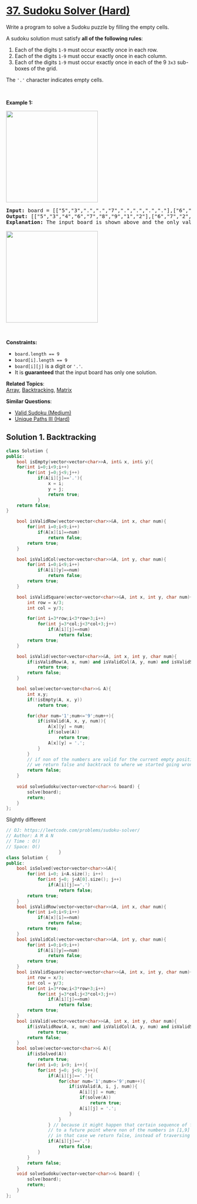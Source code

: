# [37. Sudoku Solver (Hard)](https://leetcode.com/problems/sudoku-solver/)

<p>Write a program to solve a Sudoku puzzle by filling the empty cells.</p>

<p>A&nbsp;sudoku solution must satisfy <strong>all of&nbsp;the following rules</strong>:</p>

<ol>
	<li>Each of the digits&nbsp;<code>1-9</code> must occur exactly&nbsp;once in each row.</li>
	<li>Each of the digits&nbsp;<code>1-9</code>&nbsp;must occur&nbsp;exactly once in each column.</li>
	<li>Each of the digits&nbsp;<code>1-9</code> must occur exactly once in each of the 9 <code>3x3</code> sub-boxes of the grid.</li>
</ol>

<p>The <code>'.'</code> character indicates empty cells.</p>

<p>&nbsp;</p>
<p><strong>Example 1:</strong></p>
<img src="https://upload.wikimedia.org/wikipedia/commons/thumb/f/ff/Sudoku-by-L2G-20050714.svg/250px-Sudoku-by-L2G-20050714.svg.png" style="height:250px; width:250px">
<pre><strong>Input:</strong> board = [["5","3",".",".","7",".",".",".","."],["6",".",".","1","9","5",".",".","."],[".","9","8",".",".",".",".","6","."],["8",".",".",".","6",".",".",".","3"],["4",".",".","8",".","3",".",".","1"],["7",".",".",".","2",".",".",".","6"],[".","6",".",".",".",".","2","8","."],[".",".",".","4","1","9",".",".","5"],[".",".",".",".","8",".",".","7","9"]]
<strong>Output:</strong> [["5","3","4","6","7","8","9","1","2"],["6","7","2","1","9","5","3","4","8"],["1","9","8","3","4","2","5","6","7"],["8","5","9","7","6","1","4","2","3"],["4","2","6","8","5","3","7","9","1"],["7","1","3","9","2","4","8","5","6"],["9","6","1","5","3","7","2","8","4"],["2","8","7","4","1","9","6","3","5"],["3","4","5","2","8","6","1","7","9"]]
<strong>Explanation:</strong>&nbsp;The input board is shown above and the only valid solution is shown below:

<img src="https://upload.wikimedia.org/wikipedia/commons/thumb/3/31/Sudoku-by-L2G-20050714_solution.svg/250px-Sudoku-by-L2G-20050714_solution.svg.png" style="height:250px; width:250px">
</pre>

<p>&nbsp;</p>
<p><strong>Constraints:</strong></p>

<ul>
	<li><code>board.length == 9</code></li>
	<li><code>board[i].length == 9</code></li>
	<li><code>board[i][j]</code> is a digit or <code>'.'</code>.</li>
	<li>It is <strong>guaranteed</strong> that the input board has only one solution.</li>
</ul>


**Related Topics**:  
[Array](https://leetcode.com/tag/array/), [Backtracking](https://leetcode.com/tag/backtracking/), [Matrix](https://leetcode.com/tag/matrix/)

**Similar Questions**:
* [Valid Sudoku (Medium)](https://leetcode.com/problems/valid-sudoku/)
* [Unique Paths III (Hard)](https://leetcode.com/problems/unique-paths-iii/)

## Solution 1. Backtracking

```cpp
class Solution {
public:
    bool isEmpty(vector<vector<char>>A, int& x, int& y){
    for(int i=0;i<9;i++)
        for(int j=0;j<9;j++)
            if(A[i][j]=='.'){
                x = i;
                y = j;
                return true;
            }
    return false;
}

    bool isValidRow(vector<vector<char>>&A, int x, char num){
        for(int i=0;i<9;i++)
            if(A[x][i]==num)
                return false;
        return true;
    }

    bool isValidCol(vector<vector<char>>&A, int y, char num){
        for(int i=0;i<9;i++)
            if(A[i][y]==num)
                return false;
        return true;
    }

    bool isValidSquare(vector<vector<char>>&A, int x, int y, char num){
        int row = x/3;
        int col = y/3;

        for(int i=3*row;i<3*row+3;i++)
            for(int j=3*col;j<3*col+3;j++)
                if(A[i][j]==num)
                    return false;
        return true;
    }

    bool isValid(vector<vector<char>>&A, int x, int y, char num){
        if(isValidRow(A, x, num) and isValidCol(A, y, num) and isValidSquare(A, x, y, num))
            return true;
        return false;
    }

    bool solve(vector<vector<char>>& A){
        int x,y;
        if(!isEmpty(A, x, y))
            return true;

        for(char num='1';num<='9';num++){
            if(isValid(A, x, y, num)){
                A[x][y] = num;
                if(solve(A))
                    return true;
                A[x][y] = '.';
            }
        } 
        // if non of the numbers are valid for the current empty position
        // we return false and backtrack to where we started going wrong
        return false;
    }
    
    void solveSudoku(vector<vector<char>>& board) {
        solve(board);
        return;
    }
};
```
Slightly different

```cpp
// OJ: https://leetcode.com/problems/sudoku-solver/
// Author: A M A N
// Time : O()
// Space: O()
                    }
class Solution {
public:
    bool isSolved(vector<vector<char>>&A){
        for(int i=0; i<A.size(); i++)
            for(int j=0; j<A[0].size(); j++)
                if(A[i][j]=='.')
                    return false;
        return true;
    }
    bool isValidRow(vector<vector<char>>&A, int x, char num){
        for(int i=0;i<9;i++)
            if(A[x][i]==num)
                return false;
        return true;
    }
    bool isValidCol(vector<vector<char>>&A, int y, char num){
        for(int i=0;i<9;i++)
            if(A[i][y]==num)
                return false;
        return true;
    }
    bool isValidSquare(vector<vector<char>>&A, int x, int y, char num){
        int row = x/3;
        int col = y/3;
        for(int i=3*row;i<3*row+3;i++)
            for(int j=3*col;j<3*col+3;j++)
                if(A[i][j]==num)
                    return false;
        return true;
    }
    bool isValid(vector<vector<char>>&A, int x, int y, char num){
        if(isValidRow(A, x, num) and isValidCol(A, y, num) and isValidSquare(A, x, y, num))
            return true;
        return false;
    }
    bool solve(vector<vector<char>>& A){
        if(isSolved(A))
            return true;
        for(int i=0; i<9; i++){
            for(int j=0; j<9; j++){
                if(A[i][j]=='.'){
                    for(char num='1';num<='9';num++){
                        if(isValid(A, i, j, num)){
                            A[i][j] = num;
                            if(solve(A))
                                return true;
                            A[i][j] = '.';
                        }
                    }
                } // because it might happen that certain sequence of filling of numbers lead
                // to a future point where non of the numbers in [1,9] is valid for certain empty location
                // in that case we return false, instead of traversing further skipping a blank space
                if(A[i][j]=='.')
                    return false;
            }
        }
        return false;
    }
    void solveSudoku(vector<vector<char>>& board) {
        solve(board);
        return;
    }
};
```
